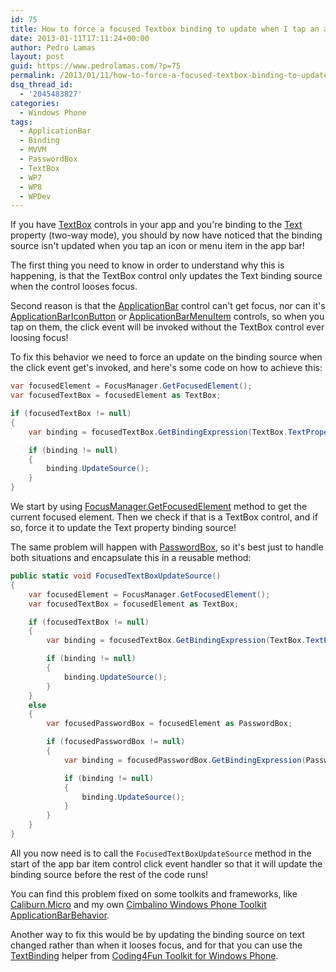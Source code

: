 ```yaml
---
id: 75
title: How to force a focused Textbox binding to update when I tap an app bar item
date: 2013-01-11T17:11:24+00:00
author: Pedro Lamas
layout: post
guid: https://www.pedrolamas.com/?p=75
permalink: /2013/01/11/how-to-force-a-focused-textbox-binding-to-update-when-i-tap-an-app-bar-item/
dsq_thread_id:
  - '2045483827'
categories:
  - Windows Phone
tags:
  - ApplicationBar
  - Binding
  - MVVM
  - PasswordBox
  - TextBox
  - WP7
  - WP8
  - WPDev
---
```


If you have [TextBox](<http://msdn.microsoft.com/en-us/library/windowsphone/develop/system.windows.controls.textbox(v=vs.105).aspx>) controls in your app and you're binding to the [Text](<http://msdn.microsoft.com/en-us/library/windowsphone/develop/system.windows.controls.textbox.text(v=vs.105).aspx>) property (two-way mode), you should by now have noticed that the binding source isn't updated when you tap an icon or menu item in the app bar!

The first thing you need to know in order to understand why this is happening, is that the TextBox control only updates the Text binding source when the control looses focus.

Second reason is that the [ApplicationBar](<http://msdn.microsoft.com/en-US/library/windowsphone/develop/microsoft.phone.shell.applicationbar(v=vs.105).aspx>) control can't get focus, nor can it's [ApplicationBarIconButton](<http://msdn.microsoft.com/en-US/library/windowsphone/develop/microsoft.phone.shell.applicationbariconbutton(v=vs.105).aspx>) or [ApplicationBarMenuItem](<http://msdn.microsoft.com/en-US/library/windowsphone/develop/microsoft.phone.shell.applicationbarmenuitem(v=vs.105).aspx>) controls, so when you tap on them, the click event will be invoked without the TextBox control ever loosing focus!

To fix this behavior we need to force an update on the binding source when the click event get's invoked, and here's some code on how to achieve this:

```csharp
var focusedElement = FocusManager.GetFocusedElement();
var focusedTextBox = focusedElement as TextBox;

if (focusedTextBox != null)
{
    var binding = focusedTextBox.GetBindingExpression(TextBox.TextProperty);

    if (binding != null)
    {
        binding.UpdateSource();
    }
}
```

We start by using [FocusManager.GetFocusedElement](<http://msdn.microsoft.com/en-us/library/windowsphone/develop/cc190472(v=vs.105).aspx>) method to get the current focused element. Then we check if that is a TextBox control, and if so, force it to update the Text property binding source!

The same problem will happen with [PasswordBox](<http://msdn.microsoft.com/en-US/library/windowsphone/develop/system.windows.controls.passwordbox(v=vs.105).aspx>), so it's best just to handle both situations and encapsulate this in a reusable method:

```csharp
public static void FocusedTextBoxUpdateSource()
{
    var focusedElement = FocusManager.GetFocusedElement();
    var focusedTextBox = focusedElement as TextBox;

    if (focusedTextBox != null)
    {
        var binding = focusedTextBox.GetBindingExpression(TextBox.TextProperty);

        if (binding != null)
        {
            binding.UpdateSource();
        }
    }
    else
    {
        var focusedPasswordBox = focusedElement as PasswordBox;

        if (focusedPasswordBox != null)
        {
            var binding = focusedPasswordBox.GetBindingExpression(PasswordBox.PasswordProperty);

            if (binding != null)
            {
                binding.UpdateSource();
            }
        }
    }
}
```

All you now need is to call the `FocusedTextBoxUpdateSource` method in the start of the app bar item control click event handler so that it will update the binding source before the rest of the code runs!

You can find this problem fixed on some toolkits and frameworks, like [Caliburn.Micro](http://caliburnmicro.codeplex.com) and my own [Cimbalino Windows Phone Toolkit](http://cimbalino.org) [ApplicationBarBehavior](<https://github.com/Cimbalino/Cimbalino-Phone-Toolkit/blob/master/src/Cimbalino.Phone.Toolkit%20(WP71)/Behaviors/ApplicationBarItemBase.cs>).

Another way to fix this would be by updating the binding source on text changed rather than when it looses focus, and for that you can use the [TextBinding](http://coding4fun.codeplex.com/SourceControl/changeset/view/78171#1210643) helper from [Coding4Fun Toolkit for Windows Phone](http://coding4fun.codeplex.com/).
